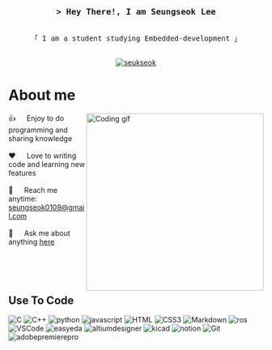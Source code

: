 <!-- [![wakatime](https://wakatime.com/badge/user/eebb3dd8-d9b2-40de-9b88-6fd6cac99dbc.svg)](https://wakatime.com/@eebb3dd8-d9b2-40de-9b88-6fd6cac99dbc) -->

<!-- Intro  -->
<h3 align="center">
        <samp>&gt; Hey There!, I am
                <b><a target="_blank">Seungseok Lee</a></b>
        </samp>
</h3>


<p align="center"> 
  <samp>
    <br>
    「 I am a student studying Embedded-development 」
    <br>
    <br>
</p>

<p align="center">
 <a href="https://instagram.com/_alsiam" target="_blank">
  <img src="https://img.shields.io/badge/Instagram-fe4164?style=for-the-badge&logo=instagram&logoColor=white" alt="seukseok" />
 </a> 
</p>

<!-- About Section -->
 # About me
 
<p>
 <img align="right" width="350" src="/assets/programmer.gif" alt="Coding gif" />
  
 👍 &emsp; Enjoy to do programming and sharing knowledge <br/><br/>
 ❤️ &emsp; Love to writing code and learning new features<br/><br/>
 📧 &emsp; Reach me anytime: seungseok0109@gmail.com<br/><br/>
 💬 &emsp; Ask me about anything [here](https://github.com/seukseok/seukseok/issues)

</p>

<br/>
<br/>
<br/>

## Use To Code

![C](https://img.shields.io/badge/C-A8B9CC?style=for-the-badge&labelColor=black&logo=C&logoColor=A8B9CC)
![C++](https://img.shields.io/badge/C++-00599C?style=for-the-badge&labelColor=black&logo=C++&logoColor=00599C)
![python](https://img.shields.io/badge/python-#3776AB?style=for-the-badge&labelColor=black&logo=pythont&logoColor=#3776AB)
![javascript](https://img.shields.io/badge/javascript-#F7DF1E?style=for-the-badge&labelColor=black&logo=javascript&logoColor=#F7DF1E)
![HTML](https://img.shields.io/badge/HTML5-E34F26?style=for-the-badge&logo=html5&logoColor=white)
![CSS3](https://img.shields.io/badge/CSS3-1572B6?style=for-the-badge&logo=css3&logoColor=white)
![Markdown](https://img.shields.io/badge/Markdown-000000?style=for-the-badge&logo=markdown&logoColor=white)
![ros](https://img.shields.io/badge/ros-#22314E?style=for-the-badge&logo=ros&logoColor=#22314E)
![VSCode](https://img.shields.io/badge/Visual_Studio-0078d7?style=for-the-badge&logo=visual%20studio&logoColor=white)
![easyeda](https://img.shields.io/badge/easyeda-#1765F6?style=for-the-badge&logo=easyeda&logoColor=#1765F6)
![altiumdesigner](https://img.shields.io/badge/altiumdesigner-#A5915F?style=for-the-badge&logo=altiumdesigner&logoColor=#A5915F)
![kicad](https://img.shields.io/badge/kicad-#000000?style=for-the-badge&logo=kicad&logoColor=#000000)
![notion](https://img.shields.io/badge/notion-#314CB0?style=for-the-badge&logo=notion&logoColor=#314CB0)
![Git](https://img.shields.io/badge/Git-F05032?style=for-the-badge&logo=git&logoColor=white)
![adobepremierepro](https://img.shields.io/badge/adobepremierepro-#9999FF?style=for-the-badge&labelColor=black&logo=adobepremierepro&logoColor=#9999FF)

<br/>
